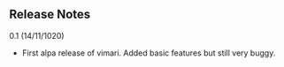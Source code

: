 Release Notes
-------------

0.1 (14/11/1020)
-	First alpa release of vimari.  Added basic features but still very buggy.
